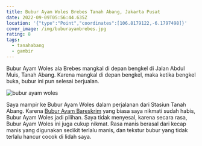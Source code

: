 ```yaml
---
title: Bubur Ayam Woles Brebes Tanah Abang, Jakarta Pusat
date: 2022-09-09T05:56:44.635Z
location: '{"type":"Point","coordinates":[106.8179122,-6.1797498]}'
cover_image: /img/buburayambrebes.jpg
rating: 8
tags:
  - tanahabang
  - gambir
---
```

Bubur Ayam Woles ala Brebes mangkal di depan bengkel di Jalan Abdul Muis, Tanah Abang. Karena mangkal di depan bengkel, maka ketika bengkel buka, bubur ini pun selesai berjualan.

![bubur ayam woles](/img/buburbrebes.jpg)

Saya mampir ke Bubur Ayam Woles dalam perjalanan dari Stasiun Tanah Abang. Karena [Bubur Ayam Bareskrim](https://buburayam.id/bubur-ayam-bareskrim-tanah-abang-jakarta-pusat) yang biasa saya nikmati sudah habis, Bubur Ayam Woles jadi pilihan. Saya tidak menyesal, karena secara rasa, Bubur Ayam Woles ini juga cukup nikmat. Rasa manis berasal dari kecap manis yang digunakan sedikit terlalu manis, dan tekstur bubur yang tidak terlalu hancur cocok di lidah saya.